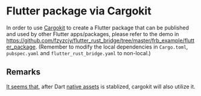 # Flutter package via Cargokit

In order to use [Cargokit](https://github.com/irondash/cargokit)
to create a Flutter package that can be published and used by other Flutter apps/packages,
please refer to the demo in https://github.com/fzyzcjy/flutter_rust_bridge/tree/master/frb_example/flutter_package.
(Remember to modify the local dependencies in `Cargo.toml`, `pubspec.yaml` and `flutter_rust_bridge.yaml` to non-local.)

## Remarks

[It seems that](https://github.com/irondash/cargokit/issues/39#issuecomment-1831584430),
after Dart [native assets](native-assets) is stablized,
cargokit will also utilize it.
